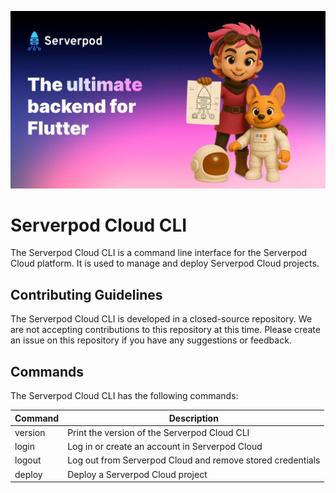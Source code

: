 ![Serverpod banner](https://github.com/serverpod/serverpod/raw/main/misc/images/github-header.webp)

# Serverpod Cloud CLI

The Serverpod Cloud CLI is a command line interface for the Serverpod Cloud platform. It is used to manage and deploy Serverpod Cloud projects.

## Contributing Guidelines

The Serverpod Cloud CLI is developed in a closed-source repository. We are not accepting contributions to this repository at this time. Please create an issue on this repository if you have any suggestions or feedback.

## Commands

The Serverpod Cloud CLI has the following commands:

| Command | Description |
|---------|-------------|
| version | Print the version of the Serverpod Cloud CLI |
| login   | Log in or create an account in Serverpod Cloud |
| logout  | Log out from Serverpod Cloud and remove stored credentials |
| deploy  | Deploy a Serverpod Cloud project |
